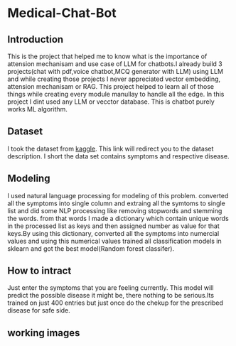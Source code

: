 # Medical-Chat-Bot

## Introduction
This is the project that helped me to know what is the importance of attension mechanisam and use case of LLM for chatbots.I already build 3 projects(chat with pdf,voice chatbot,MCQ generator with LLM) using LLM and while creating those projects I never appreciated vector embedding, attension mechanisam or RAG. This project helped to learn all of those things while creating every module manullay to handle all the edge. In this project I dint used any LLM or vecctor database. This is chatbot purely works ML algorithm.


## Dataset

I took the dataset from [kaggle](https://www.kaggle.com/datasets/sushil9/disease-and-their-symptoms). This link will redirect you to the dataset description. I short the data set contains symptoms and respective disease.


## Modeling

I used natural language processing for modeling of this problem. converted all the symptoms into single column and extraing all the symtoms to single list and did some NLP processing like removing stopwords and stemming the words. from that words I made a dictionary which contain unique words in the processed list as keys and then assigned number as value for that keys.By using this dictionary, converted all the symptoms into numercial values and using this numerical values trained all classification models in sklearn and got the best model(Random forest classifer).

## How to intract

Just enter the symptoms that you are feeling currently. This model will predict the possible disease it might be, there nothing to be serious.Its trained on just 400 entries but just once do the chekup for the prescribed disease for safe side.


## working images



